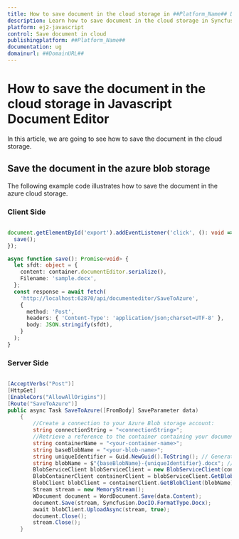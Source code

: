 ```yaml
---
title: How to save document in the cloud storage in ##Platform_Name## Document editor control | Syncfusion
description: Learn how to save document in the cloud storage in Syncfusion ##Platform_Name## Document editor control of Syncfusion Essential JS 2 and more.
platform: ej2-javascript
control: Save document in cloud
publishingplatform: ##Platform_Name##
documentation: ug
domainurl: ##DomainURL##
--- 
```



# How to save the document in the cloud storage in Javascript Document Editor

In this article, we are going to see how to save the document in the cloud storage.

## Save the document in the azure blob storage

The following example code illustrates how to save the document in the azure cloud storage.

### Client Side

```typescript

document.getElementById('export').addEventListener('click', (): void => {
  save();
});

async function save(): Promise<void> {
  let sfdt: object = {
    content: container.documentEditor.serialize(),
    Filename: 'sample.docx',
  };
  const response = await fetch(
    'http://localhost:62870/api/documenteditor/SaveToAzure',
    {
      method: 'Post',
      headers: { 'Content-Type': 'application/json;charset=UTF-8' },
      body: JSON.stringify(sfdt),
    }
  );
}


```

### Server Side 

```c#

[AcceptVerbs("Post")]
[HttpGet]
[EnableCors("AllowAllOrigins")]
[Route("SaveToAzure")]
public async Task SaveToAzure([FromBody] SaveParameter data)
    {
        //Create a connection to your Azure Blob storage account:
        string connectionString = "<connectionString>";
        //Retrieve a reference to the container containing your document:
        string containerName = "<your-container-name>";
        string baseBlobName = "<your-blob-name>";
        string uniqueIdentifier = Guid.NewGuid().ToString(); // Generate a unique identifier
        string blobName = $"{baseBlobName}-{uniqueIdentifier}.docx"; // Create the blob name with the base name and unique identifier
        BlobServiceClient blobServiceClient = new BlobServiceClient(connectionString);
        BlobContainerClient containerClient = blobServiceClient.GetBlobContainerClient(containerName);
        BlobClient blobClient = containerClient.GetBlobClient(blobName);
        Stream stream = new MemoryStream();
        WDocument document = WordDocument.Save(data.Content);
        document.Save(stream, Syncfusion.DocIO.FormatType.Docx);
        await blobClient.UploadAsync(stream, true);
        document.Close();
        stream.Close();
    }

```
